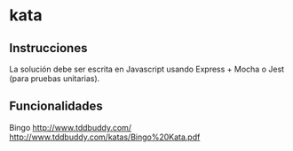 # kata
## Instrucciones
La solución debe ser escrita en Javascript usando Express + Mocha o Jest (para pruebas unitarias).

## Funcionalidades
Bingo
http://www.tddbuddy.com/
http://www.tddbuddy.com/katas/Bingo%20Kata.pdf 